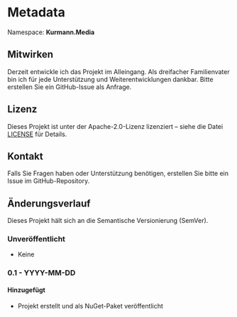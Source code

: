 # Metadata

Namespace: **Kurmann.Media**

## Mitwirken

Derzeit entwickle ich das Projekt im Alleingang. Als dreifacher Familienvater bin ich für jede Unterstützung und Weiterentwicklungen dankbar. Bitte erstellen Sie ein GitHub-Issue als Anfrage.

## Lizenz

Dieses Projekt ist unter der Apache-2.0-Lizenz lizenziert – siehe die Datei [LICENSE](LICENSE) für Details.

## Kontakt

Falls Sie Fragen haben oder Unterstützung benötigen, erstellen Sie bitte ein Issue im GitHub-Repository.

## Änderungsverlauf

Dieses Projekt hält sich an die Semantische Versionierung (SemVer).

### Unveröffentlicht

- Keine

### 0.1 - YYYY-MM-DD

#### Hinzugefügt

- Projekt erstellt und als NuGet-Paket veröffentlicht
